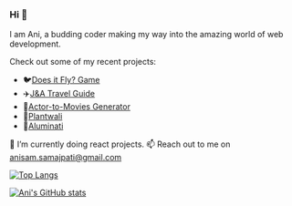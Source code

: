 ### Hi 👋

I am Ani, a budding coder making my way into the amazing world of web development.

Check out some of my recent projects:

* 🐦[Does it Fly? Game](https://anisam04.github.io/Does-It-Fly-Game/)
* ✈️[J&A Travel Guide](https://guidetravel.herokuapp.com/)
* 🎥[Actor-to-Movies Generator](https://replit.com/join/ewvfmotbra-ani0104)
* 🌱[Plantwali](https://inventory-tracking-app.ani0104.repl.co/)
* 👭[Aluminati](https://aluminati.ani0104.repl.co/)

🔭 I’m currently doing react projects.
📫 Reach out to me on anisam.samajpati@gmail.com

[![Top Langs](https://github-readme-stats.vercel.app/api/top-langs/?username=anisam04&layout=compact&langs_count=8)](https://github.com/anisam04/github-readme-stats)

[![Ani's GitHub stats](https://github-readme-stats.vercel.app/api?username=anisam04&hide=contribs&count_private=true&show_icons=true)](https://github.com/anisam04/github-readme-stats)


<!--
**anisam04/anisam04** is a ✨ _special_ ✨ repository because its `README.md` (this file) appears on your GitHub profile.

Here are some ideas to get you started:

- 🔭 I’m currently working on ...
- 🌱 I’m currently learning ...
- 👯 I’m looking to collaborate on ...
- 🤔 I’m looking for help with ...
- 💬 Ask me about ...
- 📫 How to reach me: ...
- 😄 Pronouns: ...
- ⚡ Fun fact: ...
-->

